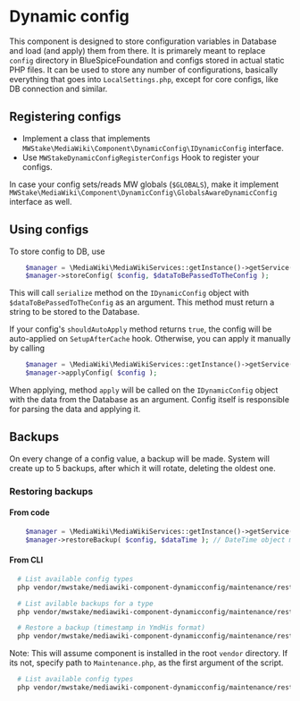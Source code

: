 # Dynamic config

This component is designed to store configuration variables in Database and load (and apply) them from there.
It is primarely meant to replace `config` directory in BlueSpiceFoundation and configs stored in actual static PHP files.
It can be used to store any number of configurations, basically everything that goes into `LocalSettings.php`, except for
core configs, like DB connection and similar.

## Registering configs
- Implement a class that implements `MWStake\MediaWiki\Component\DynamicConfig\IDynamicConfig` interface.
- Use `MWStakeDynamicConfigRegisterConfigs` Hook to register your configs.

In case your config sets/reads MW globals (`$GLOBALS`), make it implement
`MWStake\MediaWiki\Component\DynamicConfig\GlobalsAwareDynamicConfig` interface as well.

## Using configs

To store config to DB, use

```php
    $manager = \MediaWiki\MediaWikiServices::getInstance()->getService( 'MWStakeDynamicConfigManager' );
    $manager->storeConfig( $config, $dataToBePassedToTheConfig );
```

This will call `serialize` method on the `IDynamicConfig` object with `$dataToBePassedToTheConfig` as an argument.
This method must return a string to be stored to the Database.

If your config's `shouldAutoApply` method returns `true`, the config will be auto-applied on `SetupAfterCache` hook.
Otherwise, you can apply it manually by calling

```php
    $manager = \MediaWiki\MediaWikiServices::getInstance()->getService( 'MWStakeDynamicConfigManager' );
    $manager->applyConfig( $config );
```

When applying, method `apply` will be called on the `IDynamicConfig` object with the data from the Database as an argument.
Config itself is responsible for parsing the data and applying it.

## Backups
On every change of a config value, a backup will be made. System will create up to 5 backups, after which it will rotate,
deleting the oldest one.

### Restoring backups

#### From code

```php
    $manager = \MediaWiki\MediaWikiServices::getInstance()->getService( 'MWStakeDynamicConfigManager' );
    $manager->restoreBackup( $config, $dataTime ); // DateTime object matching the timestamp of available backup
```

#### From CLI

```bash
  # List available config types
  php vendor/mwstake/mediawiki-component-dynamicconfig/maintenance/restoreFromBackup.php --list-types

  # List avilable backups for a type
  php vendor/mwstake/mediawiki-component-dynamicconfig/maintenance/restoreFromBackup.php --list-backups --config={key}

  # Restore a backup (timestamp in YmdHis format)
  php vendor/mwstake/mediawiki-component-dynamicconfig/maintenance/restoreFromBackup.php --backup-timestamp=20230523104627 --config={key}
```

Note: This will assume component is installed in the root `vendor` directory. If its not, specify path to `Maintenance.php`, as the first
argument of the script.

```bash
  # List available config types
  php vendor/mwstake/mediawiki-component-dynamicconfig/maintenance/restoreFromBackup.php some/path/Maintenance.php --list-types
```
